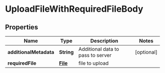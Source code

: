 

# UploadFileWithRequiredFileBody

## Properties

Name | Type | Description | Notes
------------ | ------------- | ------------- | -------------
**additionalMetadata** | **String** | Additional data to pass to server |  [optional]
**requiredFile** | [**File**](File.md) | file to upload | 



